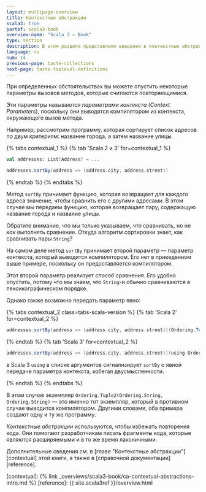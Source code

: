 ```yaml
---
layout: multipage-overview
title: Контекстные абстракции
scala3: true
partof: scala3-book
overview-name: "Scala 3 — Book"
type: section
description: В этом разделе представлено введение в контекстные абстракции в Scala 3.
language: ru
num: 14
previous-page: taste-collections
next-page: taste-toplevel-definitions
---
```



При определенных обстоятельствах вы можете опустить некоторые параметры вызовов методов, которые считаются повторяющимися.

Эти параметры называются _параметрами контекста_ (_Context Parameters_), 
поскольку они выводятся компилятором из контекста, окружающего вызов метода.

Например, рассмотрим программу, которая сортирует список адресов по двум критериям: 
название города, а затем название улицы.

{% tabs contextual_1 %}
{% tab 'Scala 2 и 3' for=contextual_1 %}

```scala
val addresses: List[Address] = ...

addresses.sortBy(address => (address.city, address.street))
```

{% endtab %}
{% endtabs %}

Метод `sortBy` принимает функцию, которая возвращает для каждого адреса значение, чтобы сравнить его с другими адресами. 
В этом случае мы передаем функцию, которая возвращает пару, содержащую название города и название улицы.

Обратите внимание, что мы только указываем, _что_ сравнивать, но не _как_ выполнять сравнение. 
Откуда алгоритм сортировки знает, как сравнивать пары `String`?

На самом деле метод `sortBy` принимает второй параметр — параметр контекста, который выводится компилятором. 
Его нет в приведенном выше примере, поскольку он предоставляется компилятором.

Этот второй параметр реализует _способ_ сравнения. 
Его удобно опустить, потому что мы знаем, что `String`-и обычно сравниваются в лексикографическом порядке.

Однако также возможно передать параметр явно:

{% tabs contextual_2 class=tabs-scala-version %}
{% tab 'Scala 2' for=contextual_2 %}

```scala
addresses.sortBy(address => (address.city, address.street))(Ordering.Tuple2(Ordering.String, Ordering.String))
```

{% endtab %}
{% tab 'Scala 3' for=contextual_2 %}

```scala
addresses.sortBy(address => (address.city, address.street))(using Ordering.Tuple2(Ordering.String, Ordering.String))
```

в Scala 3 `using` в списке аргументов сигнализирует `sortBy` о явной передаче параметра контекста, избегая двусмысленности.

{% endtab %}
{% endtabs %}

В этом случае экземпляр `Ordering.Tuple2(Ordering.String, Ordering.String)` — это именно тот экземпляр, 
который в противном случае выводится компилятором. 
Другими словами, оба примера создают одну и ту же программу.

_Контекстные абстракции_ используются, чтобы избежать повторения кода. 
Они помогают разработчикам писать фрагменты кода, которые являются расширяемыми и в то же время лаконичными.

Дополнительные сведения см. в [главе "Контекстные абстракции"][contextual] этой книги, а также в [справочной документации][reference].

[contextual]: {% link _overviews/scala3-book/ca-contextual-abstractions-intro.md %}
[reference]: {{ site.scala3ref }}/overview.html
